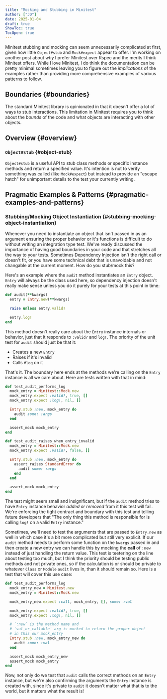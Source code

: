 ```yaml
---
title: "Mocking and Stubbing in Minitest"
author: ["JD"]
date: 2025-01-04
draft: true
ShowToc: true
TocOpen: true
---
```


Minitest stubbing and mocking can seem unnecessarily complicated at first, given how little `Object#stub` and `Mock#expect` appear to offer. I'm working on another post about _why_ I prefer Minitest over Rspec and the merits I think Minitest offers. While I love Minitest, I do think the documentation can be pretty minimal sometimes leaving you to figure out the _implications_ of the examples rather than providing more comprehensive examples of various patterns to follow.


## Boundaries {#boundaries}

The standard Minitest library is opinionated in that it doesn't offer a lot of ways to stub interactions. This limitation in Minitest requires you to think about the _bounds_ of the code and what objects are interacting with other objects.


## Overview {#overview}


### `Object#stub` {#object-stub}

`Object#stub` is a useful API to stub class methods or specific instance methods and return a specified value. It's intention is not to verify something was called (like `Mock#expect`) but instead to provide an "escape hatch" for unimportant details to the test your currently writing.


## Pragmatic Examples &amp; Patterns {#pragmatic-examples-and-patterns}


### Stubbing/Mocking Object Instantiation {#stubbing-mocking-object-instantiation}

Whenever you need to instantiate an object that isn't passed in as an argument ensuring the proper behavior or it's functions is difficult to do without writing an integration type test. We've ready discussed the importance of having good boundaries in your code and that stretches all the way to your tests. Sometimes Dependency Injection isn't the right call or doesn't fit, or you have some technical debt that is unavoidable and not changable at the current moment. How do you stub/mock this?

Here's an example where the `audit` method instantiates an `Entry` object. `Entry` will always be the class used here, so dependency injection doesn't really make sense unless you do it purely for your tests at this point in time:

```ruby
def audit(**kwargs)
  entry = Entry.new(**kwargs)

  raise unless entry.valid?

  entry.log!
end
```

This method doesn't really care about the `Entry` instance internals or behavior, just that it responds to `:valid?` and `log!`. The priority of the unit test for `audit` should just be that it:

-   Creates a new `Entry`
-   Raises if it's invalid
-   Calls `#log` on it

That's it. The boundary here ends at the methods we're calling on the `Entry` instance is all we care about. Here are tests written with that in mind:

```ruby
def test_audit_performs_log
  mock_entry = Minitest::Mock.new
  mock_entry.expect :valid?, true, []
  mock_entry.expect :log!, nil, []

  Entry.stub :new, mock_entry do
    audit some: :args
  end

  assert_mock mock_entry
end

def test_audit_raises_when_entry_invalid
  mock_entry = Minitest::Mock.new
  mock_entry.expect :valid?, false, []

  Entry.stub :new, mock_entry do
    assert_raises StandardError do
      audit some: :args
    end
  end

  assert_mock mock_entry
end
```

The test might seem small and insignificant, but if the `audit` method tries to have `Entry` instance behavior _added or removed_ from it this test will fail. We're enforcing the tight contract and boundary with this test and telling future developers that "The only thing this method is responsible for is calling `log!` on a valid `Entry` instance."

Sometimes, we'll need to test the arguments that are passed to `Entry.new` as well in which case it's a bit more complicated but still very explicit. If our `audit` method needs to perform some function on the `kwargs` passed in and then create a new entry we can handle this by mocking the **call** of `:new` instead of just handling the return value. This test is teetering on the line about testing too much, but I think the priority should be testing public methods and not private ones, so if the calculation is or should be private to whatever `Class` or `Module` `audit` lives in, than it should remain so. Here is a test that will cover this use case:

```ruby
def test_audit_performs_log
  mock_entry_new = Minitest.new
  mock_entry = Minitest::Mock.new

  mock_entry_new.expect :call, mock_entry, [], some: :val

  mock_entry.expect :valid?, true, []
  mock_entry.expect :log!, nil, []

  # `:new` is the method name and
  # `val_or_callable` arg is mocked to return the proper object
  # in this our mock_entry
  Entry.stub :new, mock_entry_new do
    audit some: :val
  end

  assert_mock mock_entry_new
  assert_mock mock_entry
end
```

Now, not only do we test that `audit` calls the correct methods on an `Entry` instance, but we're also confirming the arguments the `Entry` instance is created with, since it's private to `audit` it doesn't matter what that is to the world, but it matters what the result is!
